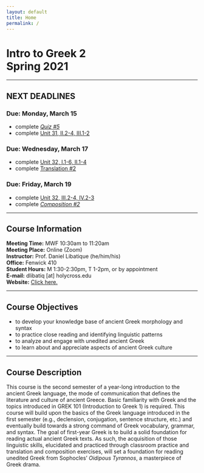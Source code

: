```yaml
---
layout: default
title: Home
permalink: /
---
```


# Intro to Greek 2<br>Spring 2021

***

## NEXT DEADLINES

### Due: Monday, March 15
* complete [*Quiz #5*](https://hc.instructure.com/courses/3462/assignments/30883)  
* complete [Unit 31, II.2-4, III.1-2](https://hc.instructure.com/courses/3462/assignments/28227)

### Due: Wednesday, March 17
* complete [Unit 32, I.1-6, II.1-4](https://hc.instructure.com/courses/3462/assignments/28228)
* complete [Translation #2](https://hc.instructure.com/courses/3462/assignments/28249)

### Due: Friday, March 19
* complete [Unit 32, III.2-4, IV.2-3](https://hc.instructure.com/courses/3462/assignments/28229)
* complete [*Composition #2*](https://hc.instructure.com/courses/3462/assignments/30855)  

***

## Course Information

**Meeting Time:** MWF 10:30am to 11:20am  
**Meeting Place:**  Online (Zoom)  
**Instructor:** Prof. Daniel Libatique (he/him/his)  
**Office:** Fenwick 410  
**Student Hours:** M 1:30-2:30pm, T 1-2pm, or by appointment  
**E-mail:** dlibatiq [at] holycross.edu  
**Website:** [Click here.](https://libatique.info)

***

## Course Objectives

* to develop your knowledge base of ancient Greek morphology and syntax
* to practice close reading and identifying linguistic patterns
* to analyze and engage with unedited ancient Greek
* to learn about and appreciate aspects of ancient Greek culture

***

## Course Description

This course is the second semester of a year-long introduction to the ancient Greek language, the mode of communication that defines the literature and culture of ancient Greece. Basic familiarity with Greek and the topics introduced in GREK 101 (Introduction to Greek 1) is required. This course will build upon the basics of the Greek language introduced in the first semester (e.g., declension, conjugation, sentence structure, etc.) and eventually build towards a strong command of Greek vocabulary, grammar, and syntax. The goal of first-year Greek is to build a solid foundation for reading actual ancient Greek texts. As such, the acquisition of those linguistic skills, elucidated and practiced through classroom practice and translation and composition exercises, will set a foundation for reading unedited Greek from Sophocles’ *Oidipous Tyrannos*, a masterpiece of Greek drama.
